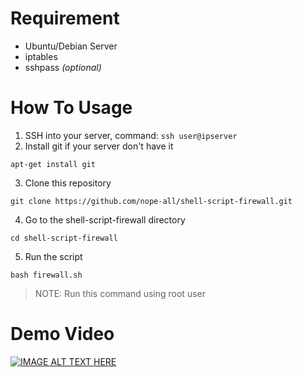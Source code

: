 # Requirement
- Ubuntu/Debian Server
- iptables
- sshpass *(optional)*

# How To Usage
1. SSH into your server, command: `ssh user@ipserver`
2. Install git if your server don't have it
```
apt-get install git
```
3. Clone this repository
```
git clone https://github.com/nope-all/shell-script-firewall.git
```
4. Go to the shell-script-firewall directory
```
cd shell-script-firewall
```
5. Run the script
```
bash firewall.sh
```

> NOTE: Run this command using root user

# Demo Video
[![IMAGE ALT TEXT HERE](https://img.youtube.com/vi/PVTW9djrrVc/0.jpg)](https://www.youtube.com/watch?v=PVTW9djrrVc)
